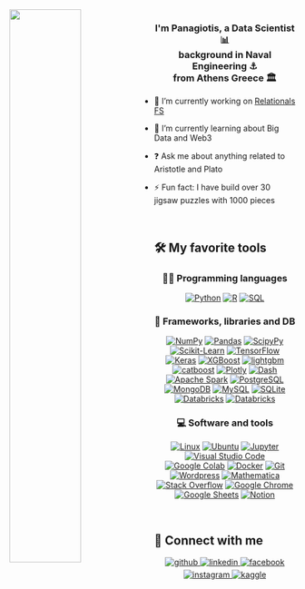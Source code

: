 <img src="https://rishavanand.github.io/static/images/greetings.gif" align="left" style="width: 50%" />  
  

### <div align="center">I'm Panagiotis, a Data Scientist 📊 <br/> background in Naval Engineering ⚓ <br/>  from Athens Greece 🏛️</div>  
  

- 🔭 I’m currently working on [Relationals FS](https://www.relationalfs.com)  
  

- 🌱 I’m currently learning about Big Data and Web3   
  

- ❓ Ask me about anything related to Aristotle and Plato  
  

- ⚡ Fun fact: I have build over 30 jigsaw puzzles with 1000 pieces  



<br/>  


## 🛠️ My favorite tools

<div align="center">  

### 👨‍💻 Programming languages
 
<p>
    <a href="https://github.com/search?q=user%3Apapaemman+language%3Apython"><img alt="Python" src="https://img.shields.io/badge/Python-3476ab.svg?logo=python&logoColor=ffd542"></a>
    <a href="https://github.com/search?q=user%3Apapaemman+language%3Ar"><img alt="R" src="https://img.shields.io/badge/R-276DC3.svg?logo=r&logoColor=white"></a>
    <a href="https://github.com/search?q=user%3Apapaemman+language%3Asql"><img alt="SQL" src="https://custom-icon-badges.herokuapp.com/badge/SQL-025E8C.svg?logo=database&logoColor=white"></a>
</p>
  
### 🧰 Frameworks, libraries and DB

<p>
    <a href="https://numpy.org/"><img alt="NumPy" src="https://img.shields.io/badge/Numpy-4d77cf.svg?logo=numpy&logoColor=white"></a>
    <a href="https://pandas.pydata.org/"><img alt="Pandas" src="https://img.shields.io/badge/Pandas-150458.svg?logo=pandas&logoColor=white"></a>
    <a href="https://www.scipy.org/"><img alt="ScipyPy" src="https://img.shields.io/badge/SciPy-blue.svg?logo=SciPy&logoColor=white"></a>
    <a href="https://scikit-learn.org/stable/index.html"><img alt="Scikit-Learn" src="https://img.shields.io/badge/scikitlearn-3499cd.svg?logo=scikit-learn&logoColor=fa9b3b"></a>
    <a href="https://www.tensorflow.org/"><img alt="TensorFlow" src="https://img.shields.io/badge/TensorFlow-FF6F00.svg?logo=TensorFlow&logoColor=white"></a>
    <a href="https://keras.io/"><img alt="Keras" src="https://img.shields.io/badge/Keras-D00000.svg?logo=Keras&logoColor=white"></a>
    <a href="https://xgboost.readthedocs.io/en/latest/"><img alt="XGBoost" src="https://img.shields.io/badge/XGBoost-337ab7.svg?logo=xgboost&logoColor=white"></a>
    <a href="https://lightgbm.readthedocs.io/en/latest/"><img alt="lightgbm" src="https://img.shields.io/badge/LightGBM-2980b9.svg?logo=xgboost&logoColor=333333"></a>   
    <a href="https://catboost.ai//"><img alt="catboost" src="https://img.shields.io/badge/catboost-ffcc00.svg?logo=catboostai&logoColor=333333"></a>
    <a href="https://plotly.com/"><img alt="Plotly" src="https://img.shields.io/badge/Plotly-3c4c74.svg?logo=plotly&logoColor=white"></a>
    <a href="https://plotly.com/dash/"><img alt="Dash" src="https://img.shields.io/badge/Dash-9ca4bc.svg?logo=dash&logoColor=white"></a>
    <a href="https://spark.apache.org/"><img alt="Apache Spark" src="https://img.shields.io/badge/Spark-e36b1a.svg?logo=apache%20spark&logoColor=white"></a>
    <a href="https://www.postgresql.org/"><img alt="PostgreSQL" src ="https://img.shields.io/badge/PostgreSQL-316192.svg?logo=postgresql&logoColor=white"></a>
    <a href="https://www.mongodb.com/"><img alt="MongoDB" src ="https://img.shields.io/badge/MongoDB-4ea94b.svg?logo=mongodb&logoColor=white"></a>
    <a href="https://www.mysql.com/"><img alt="MySQL" src="https://img.shields.io/badge/MySQL-00f.svg?logo=mysql&logoColor=white"></a>
    <a href="https://www.sqlite.org/index.html"><img alt="SQLite" src ="https://img.shields.io/badge/SQLite-07405e.svg?logo=sqlite&logoColor=white"></a>
    <a href="https://databricks.com/"><img alt="Databricks" src ="https://img.shields.io/badge/Databricks-fc3424.svg?logo=databricks&logoColor=white"></a>
    <a href="https://fastapi.tiangolo.com/"><img alt="Databricks" src ="https://img.shields.io/badge/FastAPI-black.svg?logo=fastapi&logoColor=white"></a>
</p>

### 💻 Software and tools

<p>
   <a href="https://www.linux.org/"><img alt="Linux" src="https://img.shields.io/badge/Linux-black.svg?logo=linux&logoColor=white"></a>
   <a href="https://ubuntu.com/"><img alt="Ubuntu" src="https://img.shields.io/badge/Ubuntu-dd4814.svg?logo=ubuntu&logoColor=white"></a>
   <a href="https://jupyter.org/"><img alt="Jupyter" src="https://img.shields.io/badge/Jupyter-F37626.svg?logo=Jupyter&logoColor=white"></a>
    <a href="https://code.visualstudio.com/"><img alt="Visual Studio Code" src="https://img.shields.io/badge/Visual%20Studio%20Code-4db3f3.svg?logo=visual-studio-code&logoColor=white"></a>
    <a href="https://colab.research.google.com/?utm_source=scs-index"><img alt="Google Colab" src="https://img.shields.io/badge/Google%20Colab-black.svg?logo=google%20colab&logoColor=ffd936"></a>
    <a href="https://www.docker.com/"><img alt="Docker" src="https://img.shields.io/badge/Docker-2496ed.svg?logo=docker&logoColor=white"></a>
    <a href="https://git-scm.com/"><img alt="Git" src="https://img.shields.io/badge/Git-F05033.svg?logo=git&logoColor=white"></a>
    <a href="https://wordpress.org/"><img alt="Wordpress" src="https://img.shields.io/badge/Wordpress-21759B?logo=wordpress&logoColor=white"></a>
    <a href="https://www.wolfram.com/mathematica/"><img alt="Mathematica" src="https://img.shields.io/badge/Mathematica-DD1100.svg?logo=wolfram-mathematica&logoColor=white"></a>
    <a href="https://stackoverflow.com/"><img alt="Stack Overflow" src="https://img.shields.io/badge/-Stack%20Overflow-FE7A16?logo=stack-overflow&logoColor=white"></a>
    <a href="https://www.google.com/intl/el_GR/chrome/"><img alt="Google Chrome" src="https://img.shields.io/badge/Google%20Chrome-blue.svg?logo=google%20chrome&logoColor=red"></a>
    <a href="https://www.google.com/sheets/about/"><img alt="Google Sheets" src="https://img.shields.io/badge/Google%20Sheets-34A853.svg?logo=google%20sheets&logoColor=white"></a>
    <a href="https://www.notion.so/"><img alt="Notion" src="https://img.shields.io/badge/Notion-010101.svg?logo=notion&logoColor=white"></a>
</p>
</div>  
<br/>

## 🔗 Connect with me  
<div align="center">
<a href="https://github.com/panagiotisgia" target="_blank">
<img src=https://img.shields.io/badge/github-%2324292e.svg?&style=for-the-badge&logo=github&logoColor=white alt=github style="margin-bottom: 5px;" />
</a>
<a href="https://linkedin.com/in/panagiotisgia" target="_blank">
<img src=https://img.shields.io/badge/linkedin-%231E77B5.svg?&style=for-the-badge&logo=linkedin&logoColor=white alt=linkedin style="margin-bottom: 5px;" />
</a>
<a href="https://www.facebook.com/panagiotis.giannopoulos.397" target="_blank">
<img src=https://img.shields.io/badge/facebook-%232E87FB.svg?&style=for-the-badge&logo=facebook&logoColor=white alt=facebook style="margin-bottom: 5px;" />
</a>
<a href="https://instagram.com/panagiotisgia" target="_blank">
<img src=https://img.shields.io/badge/instagram-%23000000.svg?&style=for-the-badge&logo=instagram&logoColor=white alt=instagram style="margin-bottom: 5px;" />
</a>
<a href="https://www.kaggle.com/panagiotisgia" target="_blank">
<img src=https://img.shields.io/badge/kaggle-%2344BAE8.svg?&style=for-the-badge&logo=kaggle&logoColor=white alt=kaggle style="margin-bottom: 5px;" />
</a>  
</div>  
  

<br/>  



  


